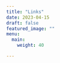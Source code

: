 ```yaml
---
title: "Links"
date: 2023-04-15
draft: false
featured_image: ""
menu:
  main:
    weight: 40

---
```

